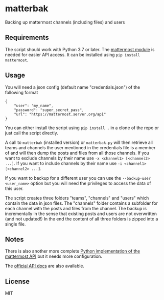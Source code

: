 # matterbak
Backing up mattermost channels (including files) and users

## Requirements
The script should work with Python 3.7 or later.
The [mattermost module](https://github.com/someone-somenet-org/mattermost-python-api) is needed for easier API access.
It can be installed using `pip install mattermost`.

## Usage
You will need a json config (default name "credentials.json") of the following format
```
{
    "user": "my_name",
    "password": "super_secret_pass",
    "url": "https://mattermost.server.org/api"
}
```
You can either install the script using `pip install .` in a clone of the repo or just call the script directly.

A call to `matterbak` (installed version) or `matterbak.py` will then retrieve all teams and channels the user
mentioned in the credentials file is a member of and will then dump the posts and files from all those channels.
If you want to exclude channels by their name use `-x <channel1> [<channel2> ...]`.
If you want to include channels by their name use `-i <channel1> [<channel2> ...]`.

If you want to backup for a different user you can use the `--backup-user <user_name>` option but you will
need the privileges to access the data of this user.

The script creates three folders "teams", "channels" and "users" which contain the data in json files.
The "channels" folder contains a subfolder for each channel with the posts and files from the channel.
The backup is incrementally in the sense that existing posts and users are not overwritten (and not updated!)
In the end the content of all three folders is zipped into a single file.

## Notes
There is also another more complete [Python implementation of the mattermost API](https://github.com/Vaelor/python-mattermost-driver) but it
needs more configuration.

The [official API docs](https://api.mattermost.com/) are also available.

## License

MIT
